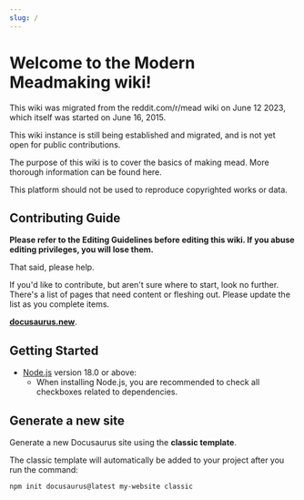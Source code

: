 ```yaml
---
slug: /
---
```


# Welcome to the Modern Meadmaking wiki!

This wiki was migrated from the reddit.com/r/mead wiki on June 12 2023, which itself was started on June 16, 2015.

This wiki instance is still being established and migrated, and is not yet open for public contributions.

The purpose of this wiki is to cover the basics of making mead. More thorough information can be found here.

This platform should not be used to reproduce copyrighted works or data.

## Contributing Guide

**Please refer to the Editing Guidelines before editing this wiki. If you abuse editing privileges, you will lose
them.**

That said, please help.

If you'd like to contribute, but aren't sure where to start, look no further. There's a list of pages that need content
or fleshing out. Please update the list as you complete items.

**[docusaurus.new](https://docusaurus.new)**.

## Getting Started

- [Node.js](https://nodejs.org/en/download/) version 18.0 or above:
  - When installing Node.js, you are recommended to check all checkboxes related to dependencies.

## Generate a new site

Generate a new Docusaurus site using the **classic template**.

The classic template will automatically be added to your project after you run the command:

```bash
npm init docusaurus@latest my-website classic
```
